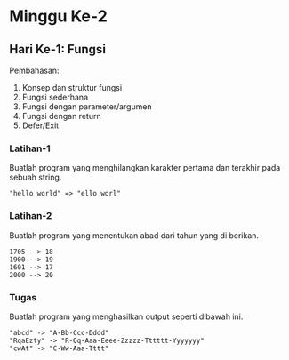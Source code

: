 # Minggu Ke-2
## Hari Ke-1: Fungsi
Pembahasan:
1. Konsep dan struktur fungsi
2. Fungsi sederhana
3. Fungsi dengan parameter/argumen
4. Fungsi dengan return
5. Defer/Exit

### Latihan-1
Buatlah program yang menghilangkan karakter pertama dan terakhir pada sebuah string.

```
"hello world" => "ello worl"
```

### Latihan-2
Buatlah program yang menentukan abad dari tahun yang di berikan.

```
1705 --> 18
1900 --> 19
1601 --> 17
2000 --> 20
```

### Tugas
Buatlah program yang menghasilkan output seperti dibawah ini.

```
"abcd" -> "A-Bb-Ccc-Dddd"
"RqaEzty" -> "R-Qq-Aaa-Eeee-Zzzzz-Tttttt-Yyyyyyy"
"cwAt" -> "C-Ww-Aaa-Tttt"
```
